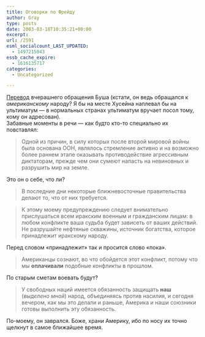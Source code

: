```yaml
---
title: Оговорки по Фрейду
author: Gray
type: posts
date: 2003-03-18T10:35:21+00:00
excerpt:
url: /2591
esml_socialcount_LAST_UPDATED:
  - 1497215043
essb_cache_expire:
  - 1616135717
categories:
  - Uncategorized

---
```








<a href="http://www.inosmi.ru/stories/01/06/28/3008/174017.html" target="_blank">Перевод</a> вчерашнего обращения Буша (кстати, он ведь обращался к _американскому_ народу? Я бы на месте Хусейна наплевал бы на ультиматум &#8212; в нормальных странах ультиматум вручает посол тому, кому он адресован).  
Забавные моменты в речи &#8212; как будто кто-то специально их повставлял:

> Одной из причин, в силу которых после второй мировой войны была основана ООН, являлось стремление активно и на возможно более раннем этапе оказывать противодействие агрессивным диктаторам, прежде чем они сумеют напасть на невиновных и разрушить мир на земле. 

Это он о себе, что ли?

> В последние дни некоторые ближневосточные правительства делают то, что от них требуется.



> К этому моему предупреждению следует внимательно прислушаться всем иракским военным и гражданским лицам: в любом конфликте ваша судьба будет зависеть от ваших действий. Не разрушайте нефтяные скважины, источник богатства, которое принадлежит иракскому народу. 

Перед словом &#171;принадлежит&#187; так и просится слово &#171;пока&#187;.

> Американцы сознают, во что обойдется этот конфликт, потому что мы **оплачивали** подобные конфликты в прошлом. 

По старым сметам воевать будут?

> У свободных наций имеется обязанность защищать **наш** (_выделено мной_) народ, объединяясь против насилия, и сегодня вечером, как мы это делали и раньше, Америка и наши союзники готовы выполнить эту обязанность.

По-моему, он заврался. Боже, храни Америку, ибо по носу их точно щелкнут в самое ближайшее время.